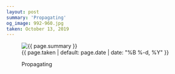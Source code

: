 ```yaml
---
layout: post
summary: 'Propagating'
og_image: 992-960.jpg
taken: October 13, 2019
---
```


<figure class="post">
<img alt="{{ page.summary }}" sizes="(min-width: 700px) 50vw, calc(100vw - 2rem)" src="{{ site.assets_url }}/992-480.jpg" srcset="{{ site.assets_url }}/992-240.jpg 240w, {{ site.assets_url }}/992-480.jpg 480w, {{ site.assets_url }}/992-720.jpg 720w, {{ site.assets_url }}/992-960.jpg 960w"/>
<figcaption>
<time>{{ page.taken | default: page.date | date: "%B %-d, %Y" }}</time>
<p>Propagating</p>
</figcaption>
</figure>
